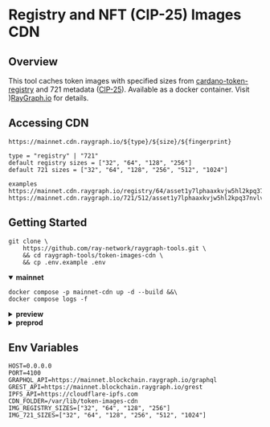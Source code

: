 # Registry and NFT (CIP-25) Images CDN

## Overview
This tool caches token images with specified sizes from [cardano-token-registry](https://github.com/cardano-foundation/cardano-token-registry) and 721 metadata ([CIP-25](https://cips.cardano.org/cips/cip25/)). Available as a docker container. Visit )[RayGraph.io](https://raygraph.io) for details.

## Accessing CDN
``` console
https://mainnet.cdn.raygraph.io/${type}/${size}/${fingerprint}

type = "registry" | "721"
default registry sizes = ["32", "64", "128", "256"]
default 721 sizes = ["32", "64", "128", "256", "512", "1024"]

examples
https://mainnet.cdn.raygraph.io/registry/64/asset1y7lphaaxkvjw5hl2kpq37nvlvg09qfqsh4qyme
https://mainnet.cdn.raygraph.io/721/512/asset1y7lphaaxkvjw5hl2kpq37nvlvg09qfqsh4qyme
```

## Getting Started
``` console
git clone \
    https://github.com/ray-network/raygraph-tools.git \
    && cd raygraph-tools/token-images-cdn \
    && cp .env.example .env
```
<details open>
  <summary><b>mainnet</b></summary>
  
``` console
docker compose -p mainnet-cdn up -d --build &&\
docker compose logs -f
```
</details>

<details>
  <summary><b>preview</b></summary>
  
``` console
PORT=4101 \
GRAPHQL_API="https://preview.blockchain.raygraph.io/graphql" \
GREST_API="https://preview.blockchain.raygraph.io/grest" \
docker compose -p preview-cdn up -d --build &&\
docker compose logs -f
```
</details>

<details>
  <summary><b>preprod</b></summary>
  
``` console
PORT=4102 \
GRAPHQL_API="https://preprod.blockchain.raygraph.io/graphql" \
GREST_API="https://preprod.blockchain.raygraph.io/grest" \
docker compose -p preprod-cdn up -d --build &&\
docker compose logs -f
```
</details>

## Env Variables
``` env
HOST=0.0.0.0
PORT=4100
GRAPHQL_API=https://mainnet.blockchain.raygraph.io/graphql
GREST_API=https://mainnet.blockchain.raygraph.io/grest
IPFS_API=https://cloudflare-ipfs.com
CDN_FOLDER=/var/lib/token-images-cdn
IMG_REGISTRY_SIZES=["32", "64", "128", "256"]
IMG_721_SIZES=["32", "64", "128", "256", "512", "1024"]
```
